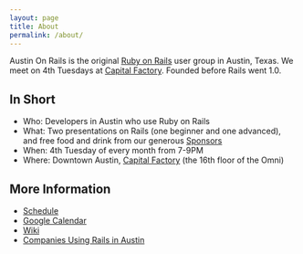 ```yaml
---
layout: page
title: About
permalink: /about/
---
```


Austin On Rails is the original [Ruby on Rails](http://rubyonrails.org/) user group in Austin, Texas. We meet on 4th Tuesdays at [Capital Factory](http://capitalfactory.com/). Founded before Rails went 1.0.

## In Short

* Who: Developers in Austin who use Ruby on Rails
* What: Two presentations on Rails (one beginner and one advanced), and free food and drink from our generous [Sponsors](/sponsor)
* When: 4th Tuesday of every month from 7-9PM
* Where: Downtown Austin, [Capital Factory](http://capitalfactory.com/) (the 16th floor of the Omni)

## More Information
* [Schedule](https://github.com/austinonrails/members/wiki/2015-Meetings)
* [Google Calendar](http://www.google.com/calendar/embed?src=8cshfr43jabb15q5ehs23pd5lk%40group.calendar.google.com&ctz=America/Chicago)
* [Wiki](https://github.com/austinonrails/members/wiki/_pages)
* [Companies Using Rails in Austin](https://github.com/austinonrails/members/wiki/Which-Companies-Are-Using-Rails-In-Austin%3F)
